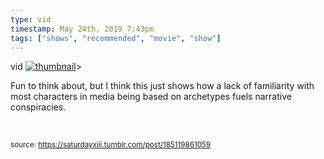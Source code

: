 ```yaml
---
type: vid
timestamp: May 24th, 2019 7:43pm
tags: ["shows", "recommended", "movie", "show"]
---
```

vid
[![thumbnail](http://i3.ytimg.com/vi/ygYlxTxSaCM/maxresdefault.jpg)](https://www.youtube.com/watch?v=ygYlxTxSaCM)>
    
Fun to think about, but I think this just shows how a lack of familiarity with most characters in media being based on archetypes fuels narrative conspiracies.

<br/>
 
  
<small>source: https://saturdayxiii.tumblr.com/post/185119861059</small>